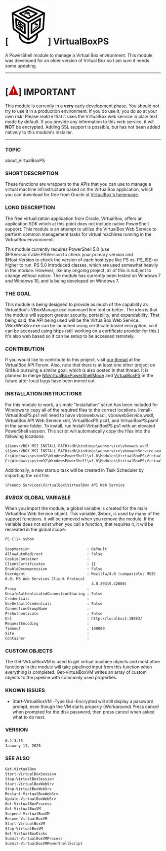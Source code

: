 # [![Logo](logo_sm.png)] **VirtualBoxPS**
A PowerShell module to manage a Virtual Box environment. This module was developed for an older version of Virtual Box so I am sure it needs some updating.

---

# [![!](exclaim_sm.png)] IMPORTANT
This module is currently in a **very** early development phase. You should not try to use it in a production environment. If you do use it, you do so at your own risk! Please realize that it uses the VirtualBox web service in plain text mode by default. If you provide any information to this web service, it will **NOT** be encrypted. Adding SSL support is possible, but has not been added natively to this module's installer.

---

### **TOPIC**
about_VirtualBoxPS

### **SHORT DESCRIPTION**
These functions are wrappers to the APIs that you can use to manage a virtual machine infrastructure based on the VirtualBox application, which you can download for free from Oracle at [VirtualBox's homepage](http://www.virtualbox.org).

### **LONG DESCRIPTION**
The free virtualization application from Oracle, VirtualBox, offers an application SDK which at this point does not include native PowerShell support. This module is an attempt to utilize the VirtualBox Web Service to perform common management tasks for virtual machines running in the VirtualBox environment.

This module currently requires PowerShell 5.0 (use $PSVersionTable.PSVersion to check your primary version and $Host.Version to check the version of each host type like PS vs. PS_ISE) or higher to run. PS 5.0 introduced classes, which are used somewhat heavily in the module. However, like any ongoing project, all of this is subject to change without notice. The module has currently been tested on Windows 7 and Windows 10, and is being developed on Windows 7.

### **THE GOAL**
This module is being designed to provide as much of the capability as VirtualBox's VBoxManage.exe command line tool or better. The idea is that the module will support greater security, portability, and expandability. That being said, the API being used will be the VirtualBox Web Service. VBoxWebSrv.exe can be launched using certificate based encryption, so it can be accessed using https (still working on a certificate provider for this.) It's also web based so it can be setup to be accessed remotely.

### **CONTRIBUTION**
If you would like to contribute to this project, visit [our thread](https://forums.virtualbox.org/viewtopic.php?f=34&t=54027) at the VirtualBox API Forum. Also, note that there is at least one other project on GitHub pursuing a similar goal, which is also posted in that thread. It is planned to merge [NNVirtualBoxPowerShellMode](https://github.com/ajbrehm/NNVirtualBoxPowerShellModule) and [VirtualBoxPS](#-virtualboxps) in the future after local bugs have been ironed out.
	
### **INSTALLATION INSTRUCTIONS**
For this module to work, a simple "installation" script has been included for Windows to copy all of the required files to the correct locations. Install-VirtualBoxPS.ps1 will need to have vboxweb.wsdl, vboxwebService.wsdl, VirtualBox API Web Service.xml, VirtualBoxPS.psd1, and VirtualBoxPS.psm1 in the same folder. To install, run Install-VirtualBoxPS.ps1 with an elevated PowerShell session. This script will automatically copy the files into the following locations:
	
	$($env:VBOX_MSI_INSTALL_PATH)sdk\bindings\webservice\vboxweb.wsdl
	$($env:VBOX_MSI_INSTALL_PATH)sdk\bindings\webservice\vboxwebService.wsdl
	C:\Windows\system32\WindowsPowerShell\v1.0\Modules\VirtualBoxPS\VirtualBoxPS.psd1
	C:\Windows\system32\WindowsPowerShell\v1.0\Modules\VirtualBoxPS\VirtualBoxPS.psm1
	
	
Additionally, a new startup task will be created in Task Scheduler by importing the xml file:
	
	\Pseudo Services\VirtualBox\VirtualBox API Web Service
    
### **_$VBOX_ GLOBAL VARIABLE**
When you import the module, a global variable is created for the main VirtualBox Web Service object. This variable, $vbox, is used by many of the support functions. It will be removed when you remove the module. If the variable does not exist when you call a function, that requires it, it will be recreated in the global scope.
    
    PS C:\> $vbox

	SoapVersion                          : Default
	AllowAutoRedirect                    : False
	CookieContainer                      :
	ClientCertificates                   : {}
	EnableDecompression                  : False
	UserAgent                            : Mozilla/4.0 (compatible; MSIE 6.0; MS Web Services Client Protocol
										   4.0.30319.42000)
	Proxy                                :
	UnsafeAuthenticatedConnectionSharing : False
	Credentials                          :
	UseDefaultCredentials                : False
	ConnectionGroupName                  :
	PreAuthenticate                      : False
	Url                                  : http://localhost:18083/
	RequestEncoding                      :
	Timeout                              : 100000
	Site                                 :
	Container                            :
    
### **CUSTOM OBJECTS**
The Get-VirtualBoxVM is used to get virtual machine objects and most other functions in the module will take pipelined input from this function when everything is completed. Get-VirtualBoxVM writes an array of custom objects to the pipeline with commonly used properties.

### **KNOWN ISSUES**
* Start-VirtualBoxVM -Type Gui -Encrypted will still display a password prompt, even though the VM starts properly
    (Workaround) Press cancel when prompted for the disk password, then press cancel when asked what to do next.
    
### **VERSION**
	0.2.3.15
	January 11, 2020
    
### **SEE ALSO**
	Get-VirtualBox
	Start-VirtualBoxSession
	Stop-VirtualBoxSession
	Start-VirtualBoxWebSrv
	Stop-VirtualBoxWebSrv
	Restart-VirtualBoxWebSrv
	Update-VirtualBoxWebSrv
	Get-VirtualBoxProcess
	Get-VirtualBoxVM
	Suspend-VirtualBoxVM
	Resume-VirtualBoxVM
	Start-VirtualBoxVM
	Stop-VirtualBoxVM
	Get-VirtualBoxDisks
	Submit-VirtualBoxVMProcess
	Submit-VirtualBoxVMPowerShellScript
